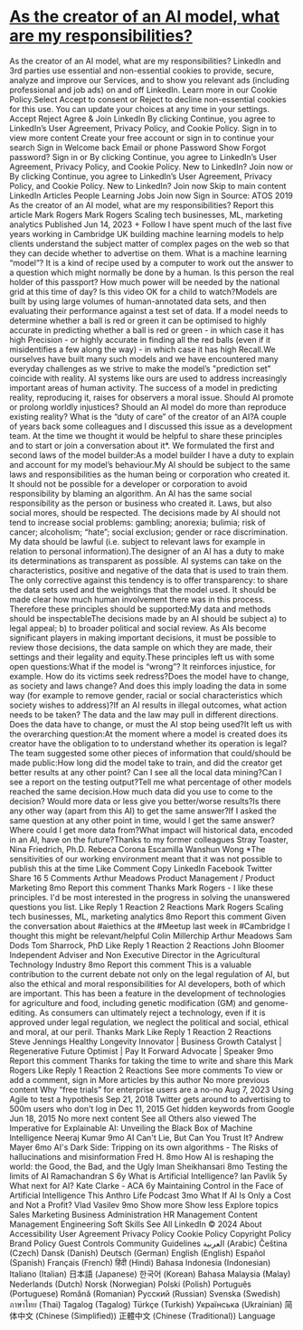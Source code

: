 # [As the creator  of an AI model, what are my responsibilities?](https://www.linkedin.com/pulse/creator-ai-model-what-my-responsibilities-mark-rogers)

As the creator of an AI model, what are my responsibilities? LinkedIn and 3rd parties use essential and non-essential cookies to provide, secure, analyze and improve our Services, and to show you relevant ads (including professional and job ads) on and off LinkedIn. Learn more in our Cookie Policy.Select Accept to consent or Reject to decline non-essential cookies for this use. You can update your choices at any time in your settings. Accept Reject Agree & Join LinkedIn By clicking Continue, you agree to LinkedIn’s User Agreement, Privacy Policy, and Cookie Policy. Sign in to view more content Create your free account or sign in to continue your search Sign in Welcome back Email or phone Password Show Forgot password? Sign in or By clicking Continue, you agree to LinkedIn’s User Agreement, Privacy Policy, and Cookie Policy. New to LinkedIn? Join now or By clicking Continue, you agree to LinkedIn’s User Agreement, Privacy Policy, and Cookie Policy. New to LinkedIn? Join now Skip to main content LinkedIn Articles People Learning Jobs Join now Sign in Source: ATOS 2019 As the creator of an AI model, what are my responsibilities? Report this article Mark Rogers Mark Rogers Scaling tech businesses, ML, marketing analytics Published Jun 14, 2023 + Follow I have spent much of the last five years working in Cambridge UK building machine learning models to help clients understand the subject matter of complex pages on the web so that they can decide whether to advertise on them. What is a machine learning “model”? It is a kind of recipe used by a computer to work out the answer to a question which might normally be done by a human. Is this person the real holder of this passport? How much power will be needed by the national grid at this time of day? Is this video OK for a child to watch?Models are built by using large volumes of human-annotated data sets, and then evaluating their performance against a test set of data. If a model needs to determine whether a ball is red or green it can be optimised to highly accurate in predicting whether a ball is red or green - in which case it has high Precision - or highly accurate in finding all the red balls (even if it misidentifies a few along the way) - in which case it has high Recall.We ourselves have built many such models and we have encountered many everyday challenges as we strive to make the model’s "prediction set" coincide with reality. AI systems like ours are used to address increasingly important areas of human activity. The success of a model in predicting reality, reproducing it, raises for observers a moral issue. Should AI promote or prolong worldly injustices? Should an AI model do more than reproduce existing reality? What is the “duty of care” of the creator of an AI?A couple of years back some colleagues and I discussed this issue as a development team. At the time we thought it would be helpful to share these principles and to start or join a conversation about it*. We formulated the first and second laws of the model builder:As a model builder I have a duty to explain and account for my model’s behaviour.My AI should be subject to the same laws and responsibilities as the human being or corporation who created it. It should not be possible for a developer or corporation to avoid responsibility by blaming an algorithm. An AI has the same social responsibility as the person or business who created it. Laws, but also social mores, should be respected. The decisions made by AI should not tend to increase social problems: gambling; anorexia; bulimia; risk of cancer; alcoholism; “hate”; social exclusion; gender or race discrimination. My data should be lawful (i.e. subject to relevant laws for example in relation to personal information).The designer of an AI has a duty to make its determinations as transparent as possible. AI systems can take on the characteristics, positive and negative of the data that is used to train them. The only corrective against this tendency is to offer transparency: to share the data sets used and the weightings that the model used. It should be made clear how much human involvement there was in this process. Therefore these principles should be supported:My data and methods should be inspectableThe decisions made by an AI should be subject a) to legal appeal; b) to broader political and social review. As AIs become significant players in making important decisions, it must be possible to review those decisions, the data sample on which they are made, their settings and their legality and equity.These principles left us with some open questions:What if the model is “wrong”? It reinforces injustice, for example. How do its victims seek redress?Does the model have to change, as society and laws change? And does this imply loading the data in some way (for example to remove gender, racial or social characteristics which society wishes to address)?If an AI results in illegal outcomes, what action needs to be taken? The data and the law may pull in different directions. Does the data have to change, or must the AI stop being used?It left us with the overarching question:At the moment where a model is created does its creator have the obligation to to understand whether its operation is legal?The team suggested some other pieces of information that could/should be made public:How long did the model take to train, and did the creator get better results at any other point? Can I see all the local data mining?Can I see a report on the testing output?Tell me what percentage of other models reached the same decision.How much data did you use to come to the decision? Would more data or less give you better/worse results?Is there any other way (apart from this AI) to get the same answer?If I asked the same question at any other point in time, would I get the same answer?Where could I get more data from?What impact will historical data, encoded in an AI, have on the future?Thanks to my former colleagues Stray Toaster, Nina Friedrich, Ph.D. Rebeca Corona Escamilla Wanshun Wong *The sensitivities of our working environment meant that it was not possible to publish this at the time Like Comment Copy LinkedIn Facebook Twitter Share 16 5 Comments Arthur Meadows Product Management / Product Marketing 8mo Report this comment Thanks Mark Rogers - I like these principles. I'd be most interested in the progress in solving the unanswered questions you list. Like Reply 1 Reaction 2 Reactions Mark Rogers Scaling tech businesses, ML, marketing analytics 8mo Report this comment Given the conversation about #aiethics at the #Meetup last week in #Cambridge I thought this might be relevant/helpful Colin Millerchip Arthur Meadows Sam Dods Tom Sharrock, PhD Like Reply 1 Reaction 2 Reactions John Bloomer Independent Adviser and Non Executive Director in the Agricultural Technology Industry 8mo Report this comment This is a valuable contribution to the current debate not only on the legal regulation of AI, but also the ethical and moral responsibilities for AI developers, both of which are important. This has been a feature in the development of technologies for agriculture and food, including genetic modification (GM) and genome-editing. As consumers can ultimately reject a technology, even if it is approved under legal regulation, we neglect the political and social, ethical and moral, at our peril. Thanks Mark Like Reply 1 Reaction 2 Reactions Steve Jennings Healthy Longevity Innovator | Business Growth Catalyst | Regenerative Future Optimist | Pay It Forward Advocate | Speaker 9mo Report this comment Thanks for taking the time to write and share this Mark Rogers Like Reply 1 Reaction 2 Reactions See more comments To view or add a comment, sign in More articles by this author No more previous content Why “free trials” for enterprise users are a no-no Aug 7, 2023 Using Agile to test a hypothesis Sep 21, 2018 Twitter gets around to advertising to 500m users who don't log in Dec 11, 2015 Get hidden keywords from Google Jun 18, 2015 No more next content See all Others also viewed The Imperative for Explainable AI: Unveiling the Black Box of Machine Intelligence Neeraj Kumar 9mo AI Can't Lie, But Can You Trust It? Andrew Mayer 6mo AI's Dark Side: Tripping on its own algorithms - The Risks of hallucinations and misinformation Fred H. 8mo How AI is reshaping the world: the Good, the Bad, and the Ugly Iman Sheikhansari 8mo Testing the limits of AI Ramachandran S 6y What is Artificial Intelligence? Ian Pavlik 5y What next for AI? Kate Clarke - ACA 6y Maintaining Control in the Face of Artificial Intelligence This Anthro Life Podcast 3mo What If AI Is Only a Cost and Not a Profit? Vlad Vasilev 9mo Show more Show less Explore topics Sales Marketing Business Administration HR Management Content Management Engineering Soft Skills See All LinkedIn © 2024 About Accessibility User Agreement Privacy Policy Cookie Policy Copyright Policy Brand Policy Guest Controls Community Guidelines العربية (Arabic) Čeština (Czech) Dansk (Danish) Deutsch (German) English (English) Español (Spanish) Français (French) हिंदी (Hindi) Bahasa Indonesia (Indonesian) Italiano (Italian) 日本語 (Japanese) 한국어 (Korean) Bahasa Malaysia (Malay) Nederlands (Dutch) Norsk (Norwegian) Polski (Polish) Português (Portuguese) Română (Romanian) Русский (Russian) Svenska (Swedish) ภาษาไทย (Thai) Tagalog (Tagalog) Türkçe (Turkish) Українська (Ukrainian) 简体中文 (Chinese (Simplified)) 正體中文 (Chinese (Traditional)) Language